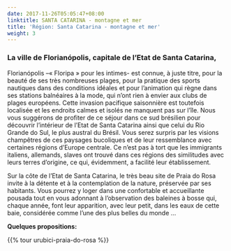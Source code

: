 ```yaml
---
date: 2017-11-26T05:05:47+08:00
linktitle: SANTA CATARINA - montagne et mer
title: 'Région: Santa Catarina - montagne et mer'
weight: 3
---
```


### La ville de Florianópolis, capitale de l’Etat de Santa Catarina,
Florianópolis –« Floripa » pour les intimes- est connue, à juste titre, pour la beauté de ses très nombreuses plages, pour la pratique des sports nautiques dans des conditions idéales et pour l’animation qui règne dans ses stations balnéaires à la mode, qui n’ont rien à envier aux clubs de plages européens. Cette invasion pacifique saisonnière est toutefois localisée et les endroits calmes et isolés ne manquent pas sur l’île.
Nous vous suggérons de profiter de ce séjour dans ce sud brésilien pour découvrir l’intérieur de l’Etat de Santa Catarina ainsi que celui du Rio Grande do Sul, le plus austral du Brésil. Vous serez surpris par les visions champêtres de ces paysages bucoliques et de leur ressemblance avec certaines régions d’Europe centrale. Ce n’est pas à tort que les immigrants italiens, allemands, slaves ont trouvé dans ces régions des similitudes avec leurs terres d’origine, ce qui, évidemment, a facilité leur établissement.

Sur la côte de l’Etat de Santa Catarina, le très beau site de Praia do Rosa invite à la détente et à la contemplation de la nature, préservée par ses habitants. Vous pourrez y loger dans une confortable et accueillante pousada tout en vous adonnant à l’observation des baleines à bosse qui, chaque année, font leur apparition, avec leur petit, dans les eaux de cette baie, considérée comme l’une des plus belles du monde ...

**Quelques propositions:**

{{% tour urubici-praia-do-rosa %}}
